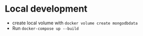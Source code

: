 # Local development
* create local volume with `docker volume create mongodbdata`
* Run `docker-compose up --build`